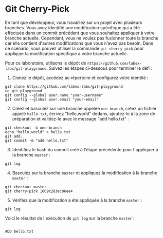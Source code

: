 # Git Cherry-Pick

En tant que développeur, vous travaillez sur un projet avec plusieurs branches. Vous avez identifié une modification spécifique qui a été effectuée dans un commit précédent que vous souhaitez appliquer à votre branche actuelle. Cependant, vous ne voulez pas fusionner toute la branche car elle contient d'autres modifications que vous n'avez pas besoin. Dans ce scénario, vous pouvez utiliser la commande `git cherry-pick` pour appliquer la modification spécifique à votre branche actuelle.

Pour ce laboratoire, utilisons le dépôt de `https://github.com/labex-labs/git-playground`. Suivez les étapes ci-dessous pour terminer le défi :

1. Clonez le dépôt, accédez au répertoire et configurez votre identité :

```shell
git clone https://github.com/labex-labs/git-playground
cd git-playground
git config --global user.name "your-username"
git config --global user.email "your-email"
```

2. Créez et basculez sur une branche appelée `one-branch`, créez un fichier appelé `hello.txt`, écrivez "hello,world" dedans, ajoutez-le à la zone de préparation et validez-le avec le message "add hello.txt" :

```shell
git checkout -b one-branch
echo "hello,world" > hello.txt
git add.
git commit -m "add hello.txt"
```

3. Identifiez le hash du commit créé à l'étape précédente pour l'appliquer à la branche `master` :

```shell
git log
```

4. Basculez sur la branche `master` et appliquez la modification à la branche `master` :

```shell
git checkout master
git cherry-pick 1609c283ec86ee4
```

5. Vérifiez que la modification a été appliquée à la branche `master` :

```shell
git log
```

Voici le résultat de l'exécution de `git log` sur la branche `master` :

```shell

ADD hello.txt
```
